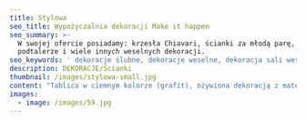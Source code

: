 ```yaml
---
title: Stylowa
seo_title: Wypożyczalnia dekoracji Make it happen
seo_summary: >-
  W swojej ofercie posiadamy: krzesła Chiavari, ścianki za młodą parę,
  podtalerze i wiele innych weselnych dekoracji. 
seo_keywords: ' dekoracje ślubne, dekoracje weselne, dekoracja sali weselnej, ozdoby ślubne, dekoracje sal weselnych, wystrój sali weselnej, ścianka weselna, ścianka za młodymi, wypożyczalnia dekoracji, wypożyczalnia dekoracji Wrocław, chiavari'
description: DEKORACJE/Ścianki
thumbnail: /images/stylowa-small.jpg
content: "Tablica w ciemnym kolorze (grafit), ożywiona dekoracją z materiałowych kwiatów. Całość dopełnia złoty napis i dwa szykowne fotele. Zdjęcia mówią same za siebie, jest to kwintesencja stylu i elegancji.\n\n•\tmateriał: konstrukcja wykonana z drewna\n\n•\twymiary: 200cm wys. x 250cm szer. \n\n•\telementy aranżacji: konstrukcja drewniana, kwiaty z materiału, napis, 2 fotele, 1 poduszka\n\n•\tstyl: elegancki, glamour, klasyczny\n\n•\tcena wypożyczenia: 800 zł\n\n•\ttransport na terenie Wrocławia - gratis, poza terenem Wrocławia wyceniany jest indywidualnie\n\n•\tnie ma możliwości odbioru osobistego  \n\n•\tsprawdź dostępność w kalendarzu i dokonaj wstępnej rezerwacji\n\n•\twięcej  informacji znajdziesz w zakładce [JAK DZIAŁAMY](/form)"
images:
  - image: /images/59.jpg
---
```


